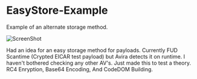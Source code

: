 # EasyStore-Example
Example of an alternate storage method.

![ScreenShot](https://i.imgur.com/Y6j1gFq.png)

Had an idea for an easy storage method for payloads. Currently FUD Scantime (Crypted EICAR test payload) but Avira detects it on runtime. I haven't bothered checking any other AV's. Just made this to test a theory. RC4 Enryption, Base64 Encoding, And CodeDOM Building.
